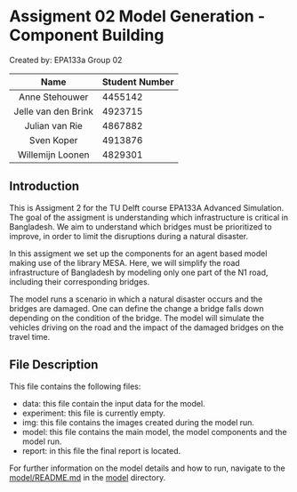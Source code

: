 # Assigment 02 Model Generation - Component Building

Created by: EPA133a Group 02

|        Name         | Student Number |
|:-------------------:|:---------------|
|   Anne Stehouwer    | 4455142        |
| Jelle van den Brink | 4923715        |
|  Julian van Rie     | 4867882        |
|   Sven Koper        | 4913876        |
|  Willemijn Loonen   | 4829301        |


## Introduction

This is Assigment 2 for the TU Delft course EPA133A Advanced Simulation. The goal of the assigment is understanding which infrastructure is critical in Bangladesh. We aim to understand which bridges must be prioritized to improve, in order to limit the disruptions during a natural disaster.

In this assigment we set up the components for an agent based model making use of the library MESA. Here, we will simplify the road infrastructure of Bangladesh by modeling only one part of the N1 road, including their corresponding bridges.

The model runs a scenario in which a natural disaster occurs and the bridges are damaged. One can define the change a bridge falls down depending on the condition of the bridge. The model will simulate the vehicles driving on the road and the impact of the damaged bridges on the travel time.

## File Description

This file contains the following files:
- data: this file contain the input data for the model.
- experiment: this file is currently empty.
- img: this file contains the images created during the model run.
- model: this file contains the main model, the model components and the model run.
- report: in this file the final report is located.

For further information on the model details and how to run, navigate to the [model/README.md](model/README.md) in the [model](model) directory.

